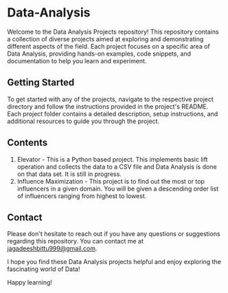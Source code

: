 # Data-Analysis

Welcome to the Data Analysis Projects repository! This repository contains a collection of diverse projects aimed at exploring and demonstrating different aspects of the field. Each project focuses on a specific area of Data Analysis, providing hands-on examples, code snippets, and documentation to help you learn and experiment.

## Getting Started
To get started with any of the projects, navigate to the respective project directory and follow the instructions provided in the project's README. Each project folder contains a detailed description, setup instructions, and additional resources to guide you through the project.

## Contents
1. Elevator  -  This is a Python based project. This implements basic lift operation and collects the data to a CSV file and Data Analysis is done on that data set. It is still in progress. 
2. Influence Maximization  -  This project is to find out the most or top influencers in a given domain. You will be given a descending order list of influencers ranging from highest to lowest. 
## Contact
Please don't hesitate to reach out if you have any questions or suggestions regarding this repository. You can contact me at jagadeeshbittu999@gmail.com.

I hope you find these Data Analysis projects helpful and enjoy exploring the fascinating world of Data!

Happy learning!
